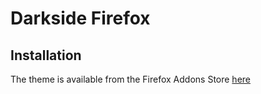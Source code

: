 # Darkside Firefox

## Installation
The theme is available from the Firefox Addons Store [here](https://addons.mozilla.org/en-US/firefox/addon/darkside-milav/)
